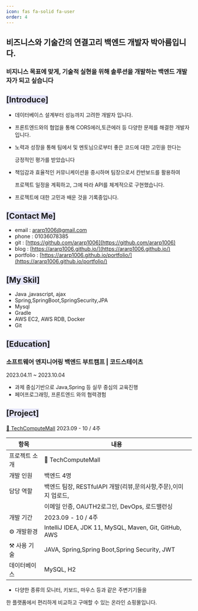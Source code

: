 ```yaml
---
icon: fas fa-solid fa-user
order: 4
---
```


## **비즈니스와 기술간의 연결고리 백엔드 개발자 박아름입니다.**

### **비지니스 목표에 맞게, 기술적 실현을 위해 솔루션을 개발하는 백엔드 개발자가 되고 싶습니다**

## <span style = 'background-color: #E6E6FA'>**[Introduce]**</span>

- 데이터베이스 설계부터 성능까지 고려한 개발자 입니다.

- 프론트엔드와의 협업을 통해 CORS에러,토큰에러 등 다양한 문제를 해결한 개발자 입니다.

-  노력과 성장을 통해 팀에서 및 멘토님으로부터 좋은 코드에 대한 고민을 한다는

    긍정적인 평가를 받았습니다

- 책임감과 효율적인 커뮤니케이션을 중시하며 팀장으로서 칸반보드를 활용하여 

    프로젝트 일정을 계획하고, 그에 따라 API를 체계적으로 구현했습니다.

- 프로젝트에 대한 고민과 배운 것을 기록중입니다.
 


##  <span style = 'background-color: #E6E6FA'>**[Contact Me]**</span>
-  email : [ararp1006@gmail.com](mailto:ararp@gmail.com)
- phone  : 01036078385
- git : [https://github.com/ararp1006](https://github.com/ararp1006)
- blog : [https://ararp1006.github.io/](https://ararp1006.github.io/)
- portfolio : [https://ararp1006.github.io/portfolio/](https://ararp1006.github.io/portfolio/)

##  <span style = 'background-color: #E6E6FA'> **[My Skil]**
- Java ,javascript, ajax
- Spring,SpringBoot,SpringSecurity,JPA
- Mysql
- Gradle
- AWS EC2, AWS RDB, Docker
- Git


##   <span style = 'background-color: #E6E6FA'> **[Education]**</span>
###  **소프트웨어 엔지니어링 백엔드 부트캠프 | 코드스테이츠** 
2023.04.11 ~ 2023.10.04 
- 과제 중심기반으로 Java,Spring 등 실무 중심의 교육진행
- 페어프로그래밍, 프론트엔드 와의 협력경험


##   <span style = 'background-color: #E6E6FA'>**[Project]**</span>

[ 🛒 TechComputeMall](https://ararp1006.github.io/portfolio/)
2023.09 - 10 / 4주

| 항목 | 내용 |
| --- | --- |
| 프로젝트 소개 | 🛒 TechComputeMall|
| 개발 인원 | 백엔드 4명 |
| 담당 역할 | 백엔드 팀장, RESTfulAPI 개발(리뷰,문의사항,주문),이미지 업로드, 
|           | 이메일 인증, OAUTH2로그인, DevOps, 로드밸런싱  |
| 개발 기간 | 2023.09 - 10 / 4주  |
| ⚙️ 개발환경 | IntelliJ IDEA, JDK 11, MySQL, Maven, Git, GitHub, AWS|
| ⚒️ 사용 기술 | JAVA, Spring,Spring Boot,Spring Security, JWT |
| 데이터베이스 | MySQL, H2 |


- 다양한 종류의 모니터, 키보드, 마우스 등과 같은 주변기기들을 

 한 플랫폼에서 편리하게 비교하고 구매할 수 있는 온라인 쇼핑몰입니다.